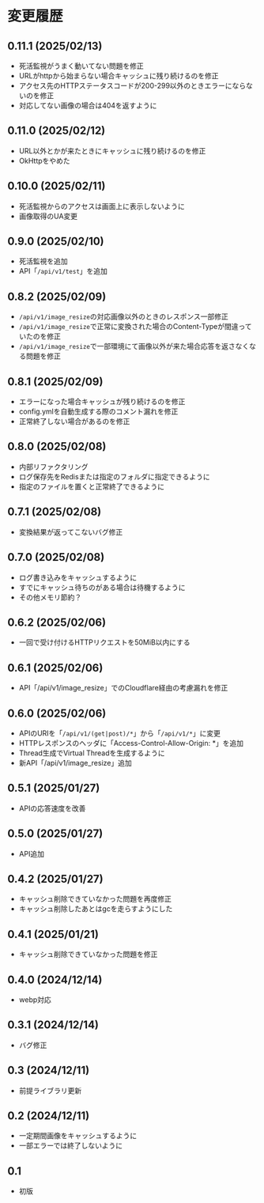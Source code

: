 # 変更履歴
## 0.11.1 (2025/02/13)
- 死活監視がうまく動いてない問題を修正
- URLがhttpから始まらない場合キャッシュに残り続けるのを修正
- アクセス先のHTTPステータスコードが200-299以外のときエラーにならないのを修正
- 対応してない画像の場合は404を返すように

## 0.11.0 (2025/02/12)
- URL以外とかが来たときにキャッシュに残り続けるのを修正
- OkHttpをやめた

## 0.10.0 (2025/02/11)
- 死活監視からのアクセスは画面上に表示しないように
- 画像取得のUA変更

## 0.9.0 (2025/02/10)
- 死活監視を追加
- API「`/api/v1/test`」を追加

## 0.8.2 (2025/02/09)
- `/api/v1/image_resize`の対応画像以外のときのレスポンス一部修正
- `/api/v1/image_resize`で正常に変換された場合のContent-Typeが間違っていたのを修正
- `/api/v1/image_resize`で一部環境にて画像以外が来た場合応答を返さなくなる問題を修正

## 0.8.1 (2025/02/09)
- エラーになった場合キャッシュが残り続けるのを修正
- config.ymlを自動生成する際のコメント漏れを修正
- 正常終了しない場合があるのを修正

## 0.8.0 (2025/02/08)
- 内部リファクタリング
- ログ保存先をRedisまたは指定のフォルダに指定できるように
- 指定のファイルを置くと正常終了できるように

## 0.7.1 (2025/02/08)
- 変換結果が返ってこないバグ修正

## 0.7.0 (2025/02/08)
- ログ書き込みをキャッシュするように
- すでにキャッシュ待ちのがある場合は待機するように
- その他メモリ節約？

## 0.6.2 (2025/02/06)
- 一回で受け付けるHTTPリクエストを50MiB以内にする

## 0.6.1 (2025/02/06)
- API「/api/v1/image_resize」でのCloudflare経由の考慮漏れを修正

## 0.6.0 (2025/02/06)
- APIのURIを「`/api/v1/(get|post)/*`」から「`/api/v1/*`」に変更
- HTTPレスポンスのヘッダに「Access-Control-Allow-Origin: *」を追加
- Thread生成でVirtual Threadを生成するように
- 新API「/api/v1/image_resize」追加

## 0.5.1 (2025/01/27)
- APIの応答速度を改善

## 0.5.0 (2025/01/27)
- API追加

## 0.4.2 (2025/01/27)
- キャッシュ削除できていなかった問題を再度修正
- キャッシュ削除したあとはgcを走らすようにした

## 0.4.1 (2025/01/21)
- キャッシュ削除できていなかった問題を修正

## 0.4.0 (2024/12/14)
- webp対応

## 0.3.1 (2024/12/14)
- バグ修正

## 0.3 (2024/12/11)
- 前提ライブラリ更新

## 0.2 (2024/12/11)
- 一定期間画像をキャッシュするように
- 一部エラーでは終了しないように

## 0.1
- 初版
